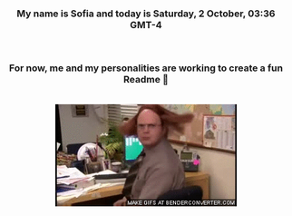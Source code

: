 


<div align="center">
<h3 >My name is Sofia and today is Saturday, 2 October, 03:36 GMT-4</h3><br>
<h3 >For now, me and my personalities are working to create a fun Readme 👋
</h3><br>
<img src='img/dwight.gif' alt='working...'/>
</div>
